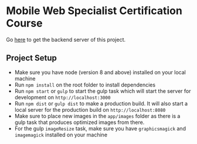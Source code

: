 # Mobile Web Specialist Certification Course

Go [here](https://github.com/udacity/mws-restaurant-stage-2) to get the backend server of this project.

## Project Setup

- Make sure you have node (version 8 and above) installed on your local machine
- Run `npm install` on the root folder to install dependencies
- Run `npm start` or `gulp` to start the gulp task which will start the server for development on `http://localhost:3000`
- Run `npm dist` or `gulp dist` to make a production build. It will also start a local server for the production build on `http://localhost:8080`
- Make sure to place new images in the `app/images` folder as there is a gulp task that produces optimized images from there.
- For the gulp `imageResize` task, make sure you have `graphicsmagick` and `imagemagick` installed on your machine
